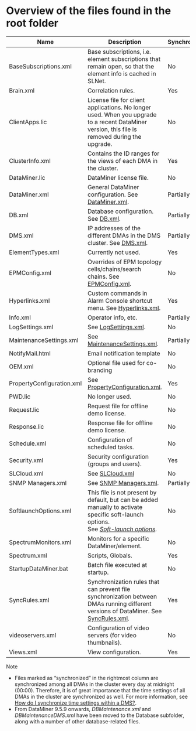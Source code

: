 # Overview of the files found in the root folder

| Name                      | Description                                                                                                                                                                                                                                        | Synchronized? |
|---------------------------|----------------------------------------------------------------------------------------------------------------------------------------------------------------------------------------------------------------------------------------------------|---------------|
| BaseSubscriptions.xml     | Base subscriptions, i.e. element subscriptions that remain open, so that the element info is cached in SLNet.                                                                                                                                      | No            |
| Brain.xml                 | Correlation rules.                                                                                                                                                                                                                                 | Yes           |
| ClientApps.lic            | License file for client applications. No longer used. When you upgrade to a recent DataMiner version, this file is removed during the upgrade.                                                                                                     | No            |
| ClusterInfo.xml           | Contains the ID ranges for the views of each DMA in the cluster.                                                                                                                                                                                   | Yes           |
| DataMiner.lic             | DataMiner license file.                                                                                                                                                                                                                            | No            |
| DataMiner.xml             | General DataMiner configuration. See [DataMiner.xml](DataMiner_xml.md#dataminerxml).                                                                                                                                                               | Partially     |
| DB.xml                    | Database configuration. See [DB.xml](DB_xml.md#dbxml).                                                                                                                                                                                             | Partially     |
| DMS.xml                   | IP addresses of the different DMAs in the DMS cluster. See [DMS.xml](DMS_xml.md#dmsxml).                                                                                                                                                           | Partially     |
| ElementTypes.xml          | Currently not used.                                                                                                                                                                                                                                | Yes           |
| EPMConfig.xml             | Overrides of EPM topology cells/chains/search chains. See [EPMConfig.xml](EPMConfig_xml.md#epmconfigxml).                                                                                                                                          | No            |
| Hyperlinks.xml            | Custom commands in Alarm Console shortcut menu. See [Hyperlinks.xml](Hyperlinks_xml.md#hyperlinksxml).                                                                                                                                             | Yes           |
| Info.xml                  | Operator info, etc.                                                                                                                                                                                                                                | Partially     |
| LogSettings.xml           | See [LogSettings.xml](LogSettings_xml.md#logsettingsxml).                                                                                                                                                                                          | No            |
| MaintenanceSettings.xml   | See [MaintenanceSettings.xml](MaintenanceSettings_xml.md#maintenancesettingsxml).                                                                                                                                                                  | Partially     |
| NotifyMail.html           | Email notification template                                                                                                                                                                                                                        | No            |
| OEM.xml                   | Optional file used for co-branding                                                                                                                                                                                                                 | No            |
| PropertyConfiguration.xml | See [PropertyConfiguration.xml](PropertyConfiguration_xml.md#propertyconfigurationxml).                                                                                                                                                            | Yes           |
| PWD.lic                   | No longer used.                                                                                                                                                                                                                                    | No            |
| Request.lic               | Request file for offline demo license.                                                                                                                                                                                                             | No            |
| Response.lic              | Response file for offline demo license.                                                                                                                                                                                                            | No            |
| Schedule.xml              | Configuration of scheduled tasks.                                                                                                                                                                                                                  | No            |
| Security.xml              | Security configuration (groups and users).                                                                                                                                                                                                         | Yes           |
| SLCloud.xml               | See [SLCloud.xml](SLCloud_xml.md#slcloudxml)                                                                                                                                                                                                       | No            |
| SNMP Managers.xml         | See [SNMP Managers.xml](SNMP_Managers_xml.md#snmp-managersxml).                                                                                                                                                                                    | Partially     |
| SoftlaunchOptions.xml     | This file is not present by default, but can be added manually to activate specific soft-launch options.<br> See *[Soft-launch options](https://community.dataminer.services/documentation/soft-launch-options/)*. | No            |
| SpectrumMonitors.xml      | Monitors for a specific DataMiner/element.                                                                                                                                                                                                         | No            |
| Spectrum.xml              | Scripts, Globals.                                                                                                                                                                                                                                  | Yes           |
| StartupDataMiner.bat      | Batch file executed at startup.                                                                                                                                                                                                                    | No            |
| SyncRules.xml             | Synchronization rules that can prevent file synchronization between DMAs running different versions of DataMiner. See [SyncRules.xml](SyncRules_xml.md#syncrulesxml).                                                                              | Yes           |
| videoservers.xml          | Configuration of video servers (for video thumbnails).                                                                                                                                                                                             | No            |
| Views.xml                 | View configuration.                                                                                                                                                                                                                                | Yes           |

> [!NOTE]
> -  Files marked as “synchronized” in the rightmost column are synchronized among all DMAs in the cluster every day at midnight (00:00). Therefore, it is of great importance that the time settings of all DMAs in the cluster are synchronized as well. For more information, see [How do I synchronize time settings within a DMS?](../../part_6/faq/General_configuration.md#how-do-i-synchronize-time-settings-within-a-dms).
> -  From DataMiner 9.5.9 onwards, *DBMaintenance.xml* and *DBMaintenanceDMS.xml* have been moved to the Database subfolder, along with a number of other database-related files.
>
